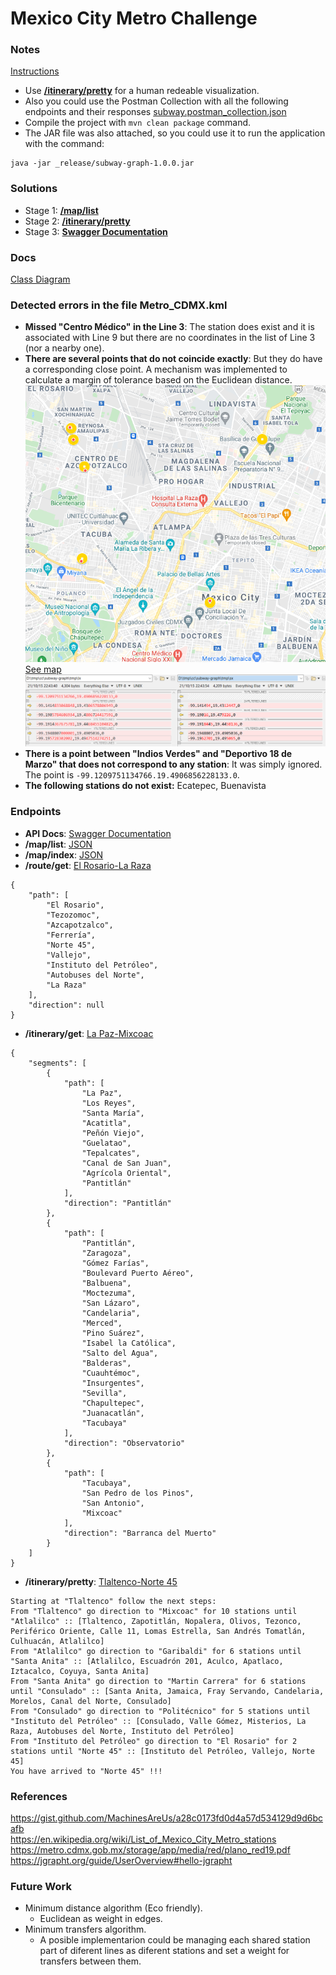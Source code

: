 # Mexico City Metro Challenge

### Notes
[Instructions](_release/Mexico_City_Metro_Challenge.md)  

- Use [**/itinerary/pretty**](http://localhost:8080/subway/api/v1/itinerary/pretty?start=Iztapalapa&end=La%20Raza) for a human redeable visualization.  
- Also you could use the Postman Collection with all the following endpoints and their responses [subway.postman_collection.json](_release/subway.postman_collection.json)  
- Compile the project with `mvn clean package` command.  
- The JAR file was also attached, so you could use it to run the application with the command:  
```
java -jar _release/subway-graph-1.0.0.jar
```

### Solutions
- Stage 1: [**/map/list**](http://localhost:8080/subway/api/v1/map/list)
- Stage 2: [**/itinerary/pretty**](http://localhost:8080/subway/api/v1/itinerary/pretty?start=Iztapalapa&end=La%20Raza)
- Stage 3: [**Swagger Documentation**](http://localhost:8080/subway/api/v1/swagger-ui.html#/main-controller)

### Docs
[Class Diagram](https://gitlab.bunsan.io/angel.garcia/subway-graph/-/blob/master/_release/SubwayGraphClassDiagram.png)

### Detected errors in the file Metro_CDMX.kml
- **Missed "Centro Médico" in the Line 3**: The station does exist and it is associated with Line 9 but there are no coordinates in the list of Line 3 (nor a nearby one).
- **There are several points that do not coincide exactly**: But they do have a corresponding close point. A mechanism was implemented to calculate a margin of tolerance based on the Euclidean distance.
![alt text](_release/ImpreciseStations-Map.png "Map")  
[See map](https://www.google.com/maps/d/u/0/edit?mid=1lZmHGontCqxqGFpb6p1KxlZKCUCFXCGO&usp=sharing)  
![alt text](_release/ImpreciseStations-Report.png "Report")  
- **There is a point between "Indios Verdes" and "Deportivo 18 de Marzo" that does not correspond to any station**: It was simply ignored. The point is `-99.1209751134766.19.4906856228133.0`.
- **The following stations do not exist:** Ecatepec, Buenavista

### Endpoints
- **API Docs**: [Swagger Documentation](http://localhost:8080/subway/api/v1/swagger-ui.html#/main-controller) 
- **/map/list**: [JSON](_release/map_list.json)
- **/map/index**: [JSON](_release/map_index.json)
- **/route/get**: [El Rosario-La Raza](http://localhost:8080/subway/api/v1/route/get?start=El%20Rosario&end=Pantitlán)  
```
{
    "path": [
        "El Rosario",
        "Tezozomoc",
        "Azcapotzalco",
        "Ferrería",
        "Norte 45",
        "Vallejo",
        "Instituto del Petróleo",
        "Autobuses del Norte",
        "La Raza"
    ],
    "direction": null
} 
```
- **/itinerary/get**: [La Paz-Mixcoac](http://localhost:8080/subway/api/v1/itinerary/get?start=La%20Paz&end=Mixcoac)  
```
{
    "segments": [
        {
            "path": [
                "La Paz",
                "Los Reyes",
                "Santa María",
                "Acatitla",
                "Peñón Viejo",
                "Guelatao",
                "Tepalcates",
                "Canal de San Juan",
                "Agrícola Oriental",
                "Pantitlán"
            ],
            "direction": "Pantitlán"
        },
        {
            "path": [
                "Pantitlán",
                "Zaragoza",
                "Gómez Farías",
                "Boulevard Puerto Aéreo",
                "Balbuena",
                "Moctezuma",
                "San Lázaro",
                "Candelaria",
                "Merced",
                "Pino Suárez",
                "Isabel la Católica",
                "Salto del Agua",
                "Balderas",
                "Cuauhtémoc",
                "Insurgentes",
                "Sevilla",
                "Chapultepec",
                "Juanacatlán",
                "Tacubaya"
            ],
            "direction": "Observatorio"
        },
        {
            "path": [
                "Tacubaya",
                "San Pedro de los Pinos",
                "San Antonio",
                "Mixcoac"
            ],
            "direction": "Barranca del Muerto"
        }
    ]
} 
```
- **/itinerary/pretty**: [Tlaltenco-Norte 45](http://localhost:8080/subway/api/v1/itinerary/pretty?start=Tlaltenco&end=Norte%45)  
```
Starting at "Tlaltenco" follow the next steps:
From "Tlaltenco" go direction to "Mixcoac" for 10 stations until "Atlalilco" :: [Tlaltenco, Zapotitlán, Nopalera, Olivos, Tezonco, Periférico Oriente, Calle 11, Lomas Estrella, San Andrés Tomatlán, Culhuacán, Atlalilco]
From "Atlalilco" go direction to "Garibaldi" for 6 stations until "Santa Anita" :: [Atlalilco, Escuadrón 201, Aculco, Apatlaco, Iztacalco, Coyuya, Santa Anita]
From "Santa Anita" go direction to "Martin Carrera" for 6 stations until "Consulado" :: [Santa Anita, Jamaica, Fray Servando, Candelaria, Morelos, Canal del Norte, Consulado]
From "Consulado" go direction to "Politécnico" for 5 stations until "Instituto del Petróleo" :: [Consulado, Valle Gómez, Misterios, La Raza, Autobuses del Norte, Instituto del Petróleo]
From "Instituto del Petróleo" go direction to "El Rosario" for 2 stations until "Norte 45" :: [Instituto del Petróleo, Vallejo, Norte 45]
You have arrived to "Norte 45" !!!
```

### References
https://gist.github.com/MachinesAreUs/a28c0173fd0d4a57d534129d9d6bcafb  
https://en.wikipedia.org/wiki/List_of_Mexico_City_Metro_stations  
https://metro.cdmx.gob.mx/storage/app/media/red/plano_red19.pdf  
https://jgrapht.org/guide/UserOverview#hello-jgrapht  

### Future Work
- Minimum distance algorithm (Eco friendly).
	- Euclidean as weight in edges.
- Minimum transfers algorithm.
	- A posible implementarion could be managing each shared station part of diferent lines as diferent stations and set a weight for transfers between them.